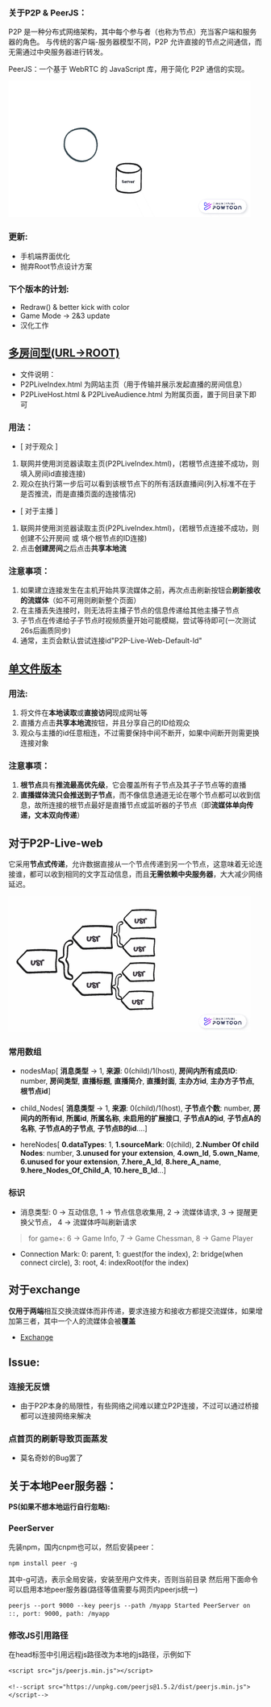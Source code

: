 ### **关于P2P & PeerJS**：
P2P 是一种分布式网络架构，其中每个参与者（也称为节点）充当客户端和服务器的角色。
与传统的客户端-服务器模型不同，P2P 允许直接的节点之间通信，而无需通过中央服务器进行转发。

PeerJS：一个基于 WebRTC 的 JavaScript 库，用于简化 P2P 通信的实现。

![P2PGIF](https://github.com/aiksxd/material/blob/main/img/P2PGIF.gif)

### 更新:
+ 手机端界面优化
+ 抛弃Root节点设计方案

### 下个版本的计划:
+ Redraw() & better kick with color
+ Game Mode -> 2&3 update
+ 汉化工作

## [多房间型(URL->ROOT)](https://aiksxd.github.io/P2PLiveIndex.html)
+ 文件说明：
+ P2PLiveIndex.html 为网站主页（用于传输并展示发起直播的房间信息）
+ P2PLiveHost.html & P2PLiveAudience.html 为附属页面，置于同目录下即可
### 用法：
+ [ 对于观众 ]
1. 联网并使用浏览器读取主页(P2PLiveIndex.html)，(若根节点连接不成功，则填入房间id直接连接)
3. 观众在执行第一步后可以看到该根节点下的所有活跃直播间(列入标准不在于是否推流，而是直播页面的连接情况)
+ [ 对于主播 ]
1. 联网并使用浏览器读取主页(P2PLiveIndex.html)，(若根节点连接不成功，则创建不公开房间 或 填个根节点的ID连接)
2. 点击**创建房间**之后点击**共享本地流**

### **注意事项**：
1. 如果建立连接发生在主机开始共享流媒体之前，再次点击刷新按钮会**刷新接收的流媒体**（如不可用则刷新整个页面）
2. 在主播丢失连接时，则无法将主播子节点的信息传递给其他主播子节点
3. 子节点在传递给子子节点时视频质量开始可能模糊，尝试等待即可(一次测试26s后画质同步)
4. 通常，主页会默认尝试连接id"P2P-Live-Web-Default-Id"


## [单文件版本](https://aiksxd.github.io/SingleP2PLiveVersion.html)
### 用法:
1. 将文件在**本地读取**或**直接访问**现成网址等
2. 直播方点击**共享本地流**按钮，并且分享自己的ID给观众
3. 观众与主播的id任意相连，不过需要保持中间不断开，如果中间断开则需更换连接对象

### **注意事项**：
1. **根节点**具有**推流最高优先级**，它会覆盖所有子节点及其子子节点等的直播
2. **直播媒体流只会推送到子节点**，而不像信息通道无论在哪个节点都可以收到信息，故所连接的根节点最好是直播节点或监听器的子节点（即**流媒体单向传递，文本双向传递**）

## 对于**P2P-Live-web**
它采用**节点式传递**，允许数据直接从一个节点传递到另一个节点，这意味着无论连接谁，都可以收到相同的文字互动信息，而且**无需依赖中央服务器**，大大减少网络延迟。

 ![DeliverGIF](https://github.com/aiksxd/material/blob/main/img/DeliverGIF.gif)

### 常用数组
+ nodesMap[ **消息类型** -> 1, **来源**: 0(child)/1(host), **房间内所有成员ID**: number, **房间类型**, **直播标题**, **直播简介**, **直播封面**, **主办方id**, **主办方子节点**, **根节点id**]

+ child_Nodes[ **消息类型** -> 1, **来源**: 0(child)/1(host), **子节点个数**: number, **房间内的所有id**, **所属id**, **所属名称**, **未启用的扩展接口**, **子节点A的id**, **子节点A的名称**, **子节点A的子节点**, **子节点B的id**....]

+ hereNodes[ **0.dataTypes**: 1, **1.sourceMark**: 0(child), **2.Number Of child Nodes**: number, **3.unused for your extension**, **4.own_Id**, **5.own_Name**, **6.unused for your extension**, **7.here_A_Id**, **8.here_A_name**, **9.here_Nodes_Of_Child_A**, **10.here_B_Id**...]

### 标识
+ 消息类型: 0 -> 互动信息, 1 -> 节点信息收集用, 2 -> 流媒体请求, 3 -> 提醒更换父节点， 4 -> 流媒体呼叫刷新请求
> for game+: 6 -> Game Info, 7 -> Game Chessman, 8 -> Game Player

+ Connection Mark: 0: parent, 1: guest(for the index), 2: bridge(when connect circle), 3: root, 4: indexRoot(for the index)

## 对于**exchange**
**仅用于两端**相互交换流媒体而非传递，要求连接方和接收方都提交流媒体，如果增加第三者，其中一个人的流媒体会被**覆盖**
- [Exchange](https://aiksxd.github.io/exchange.html)

## Issue: 
### 连接无反馈
+ 由于P2P本身的局限性，有些网络之间难以建立P2P连接，不过可以通过桥接都可以连接网络来解决
### 点首页的刷新导致页面蒸发
+ 莫名奇妙的Bug罢了

## **关于本地Peer服务器**：
**PS(如果不想本地运行自行忽略):**
### PeerServer
先装npm，国内cnpm也可以，然后安装peer：
```
npm install peer -g
```
其中-g可选，表示全局安装，安装至用户文件夹，否则当前目录 
然后用下面命令可以启用本地peer服务器(路径等值需要与网页内peerjs统一)
```
peerjs --port 9000 --key peerjs --path /myapp Started PeerServer on ::, port: 9000, path: /myapp
```
### 修改JS引用路径
在head标签中引用远程js路径改为本地的js路径，示例如下
```
<script src="js/peerjs.min.js"></script>

<!--script src="https://unpkg.com/peerjs@1.5.2/dist/peerjs.min.js"></script-->
```

